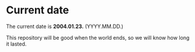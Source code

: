 # Current date

The current date is **2004.01.23.** (YYYY.MM.DD.)

This repository will be good when the world ends, so we will know how long it lasted.